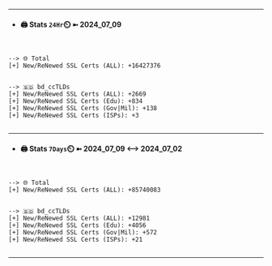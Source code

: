 

---
- #### 🖨️ **Stats** `24Hr`⏲️ ➼ 2024_07_09
```console


--> 🌐 Total
[+] New/ReNewed SSL Certs (ALL): +16427376


--> 🇧🇩 bd_ccTLDs
[+] New/ReNewed SSL Certs (ALL): +2669
[+] New/ReNewed SSL Certs (Edu): +834
[+] New/ReNewed SSL Certs (Gov|Mil): +138
[+] New/ReNewed SSL Certs (ISPs): +3


```

---
- #### 🖨️ **Stats** `7Days`⏲️ ➼ 2024_07_09 <--> 2024_07_02
```console


--> 🌐 Total
[+] New/ReNewed SSL Certs (ALL): +85740083


--> 🇧🇩 bd_ccTLDs
[+] New/ReNewed SSL Certs (ALL): +12981
[+] New/ReNewed SSL Certs (Edu): +4056
[+] New/ReNewed SSL Certs (Gov|Mil): +572
[+] New/ReNewed SSL Certs (ISPs): +21


```

---

